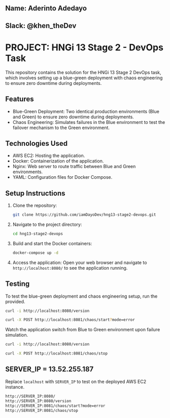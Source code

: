 ## Name: Aderinto Adedayo 
## Slack: @khen_theDev

# PROJECT: HNGi 13 Stage 2 - DevOps Task

This repository contains the solution for the HNGi 13 Stage 2 DevOps task, which involves setting up a blue-green deployment with chaos engineering to ensure zero downtime during deployments.

## Features
- Blue-Green Deployment: Two identical production environments (Blue and Green) to ensure zero downtime during deployments.
- Chaos Engineering: Simulates failures in the Blue environment to test the failover mechanism to the
    Green environment.

## Technologies Used
- AWS EC2: Hosting the application.
- Docker: Containerization of the application.
- Nginx: Web server to route traffic between Blue and Green environments.
- YAML: Configuration files for Docker Compose.

## Setup Instructions
1. Clone the repository:

   ```bash
   git clone https://github.com/iamDayoDev/hng13-stage2-devops.git
   ```

2. Navigate to the project directory:

   ```bash
   cd hng13-stage2-devops
   ```

3. Build and start the Docker containers:

    ```bash
    docker-compose up -d
    ```

4. Access the application:
   Open your web browser and navigate to `http://localhost:8080/` to see the application running.

## Testing
To test the blue-green deployment and chaos engineering setup, run the provided.

```bash
curl -i http://localhost:8080/version
```

```bash
curl -X POST http://localhost:8081/chaos/start?mode=error
```
Watch the application switch from Blue to Green environment upon failure simulation.

```bash
curl -i http://localhost:8080/version
```

```bash
curl -X POST http://localhost:8081/chaos/stop
```

## SERVER_IP = 13.52.255.187

Replace `localhost` with `SERVER_IP` to test on the deployed AWS EC2 instance.

```bash
http://SERVER_IP:8080/
http://SERVER_IP:8080/version
http://SERVER_IP:8081/chaos/start?mode=error
http://SERVER_IP:8081/chaos/stop
```